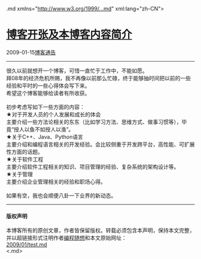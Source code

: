 <!DOCTYPE.md>
.md xmlns="http://www.w3.org/1999/...md" xml:lang="zh-CN">
<head>
<meta http-equiv="Content-Type" content="text.md; charset=utf-8" />
<meta name="generator" content="Python script by program.think@gmail.com" />
<meta name="provider" content="program-think.blogspot.com" />
<link type="text/css" rel="stylesheet" href="../../css/program-think.css" />
<title>博客开张及本博客内容简介 - 编程随想的博客</title>
</head>
<body>
<div id="main" style="width:100%;">
<h1><a href="../../index.md" title="回到首页">博客开张及本博客内容简介</a></h1>
<div class="post-info"><span class="date-header">2009-01-15</span><a href="../../tags/E58D9AE5AEA2E9809AE5918A.md" class="tag">博客通告</a> </div>
<hr>
<div class="post">
很久以前就想开一个博客，可惜一直忙于工作中，不能如愿。<br />拜08年的经济危机所赐，我不再像以前那么忙碌，终于能够抽时间把以前的一些经验和平时的一些心得体会写下来。<br />希望这个博客能够给读者有所收获。<br /><br />初步考虑写如下一些方面的内容：<br />★对于开发人员的个人发展和成长的体会<br />主要介绍一些方法论相关的东东（比如学习方法、思维方式、做事习惯等），毕竟“授人以鱼不如授人以渔”。<br />★关于C++、Java、Python语言<br />主要介绍和编程语言相关的开发经验。会比较侧重于开发跨平台，高性能、可扩展性方面的话题。<br />★关于软件工程<br />主要介绍软件工程相关的知识、项目管理的经验、复杂系统的架构设计等。<br />★关于管理<br />主要介绍企业管理相关的经验和职场心得。<br /><br />如果有空，我也会顺便八卦一下业界的新动态。<div class="blogger-post-footer">
</div>
<hr>
<div class="copyright">
<h4>版权声明</h4>
本博客所有的原创文章，作者皆保留版权。转载必须包含本声明，保持本文完整，并以超链接形式注明作者<a href="mailto:program.think@gmail.com">编程随想</a>和本文原始网址：<br>
<a href="2009/01/test.md">2009/01/test.md</a>
</div>
</div>
</body>
<.md>
